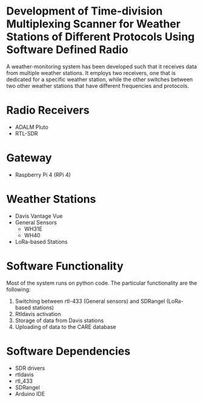 # Development of Time-division Multiplexing Scanner for Weather Stations of Different Protocols Using Software Defined Radio
A weather-monitoring system has been developed such that it receives data from multiple weather stations. It employs two receivers, one that is dedicated for a specific weather station, while the other switches between two other weather stations that have different frequencies and protocols.

# Radio Receivers
- ADALM Pluto
- RTL-SDR
# Gateway
- Raspberry Pi 4 (RPi 4)
# Weather Stations
- Davis Vantage Vue
- General Sensors
  - WH31E
  - WH40
- LoRa-based Stations
# Software Functionality
Most of the system runs on python code. The particular functionality are the following:
1. Switching between rtl-433 (General sensors) and SDRangel (LoRa-based stations)
2. Rtldavis activation
3. Storage of data from Davis stations
4. Uploading of data to the CARE database
# Software Dependencies

- SDR drivers
- rtldavis
- rtl_433
- SDRangel
- Arduino IDE
